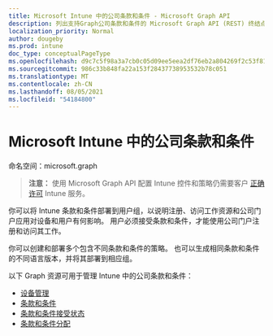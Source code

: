 ```yaml
---
title: Microsoft Intune 中的公司条款和条件 - Microsoft Graph API
description: 列出支持Graph公司条款和条件的 Microsoft Graph API (REST) 终结点。
localization_priority: Normal
author: dougeby
ms.prod: intune
doc_type: conceptualPageType
ms.openlocfilehash: d9c7c5f98a3a7cb0c05d09ee5eea2df76eb2a804269f2c53f81123e8d6925174
ms.sourcegitcommit: 986c33b848fa22a153f28437738953532b78c051
ms.translationtype: MT
ms.contentlocale: zh-CN
ms.lasthandoff: 08/05/2021
ms.locfileid: "54184800"
---
```

# <a name="company-terms-and-conditions-in-microsoft-intune"></a>Microsoft Intune 中的公司条款和条件

命名空间：microsoft.graph

> **注意：** 使用 Microsoft Graph API 配置 Intune 控件和策略仍需要客户 [正确许可](https://www.microsoft.com/en-us/cloud-platform/microsoft-intune-pricing) Intune 服务。

你可以将 Intune 条款和条件部署到用户组，以说明注册、访问工作资源和公司门户应用对设备和用户有何影响。 用户必须接受条款和条件，才能使用公司门户注册和访问其工作。

你可以创建和部署多个包含不同条款和条件的策略。 也可以生成相同条款和条件的不同语言版本，并将其部署到相应组。

以下 Graph 资源可用于管理 Intune 中的公司条款和条件：

- [设备管理](intune-companyterms-devicemanagement.md)
- [条款和条件](intune-companyterms-termsandconditions.md)
- [条款和条件接受状态](intune-companyterms-termsandconditionsacceptancestatus.md)
- [条款和条件分配](intune-companyterms-termsandconditionsassignment.md)